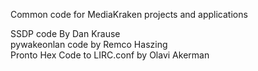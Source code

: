 Common code for MediaKraken projects and applications

SSDP code By Dan Krause<BR>
pywakeonlan code by Remco Haszing<BR>
Pronto Hex Code to LIRC.conf by Olavi Akerman<BR>
